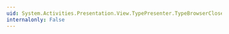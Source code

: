 ```yaml
---
uid: System.Activities.Presentation.View.TypePresenter.TypeBrowserClosed
internalonly: False
---
```

